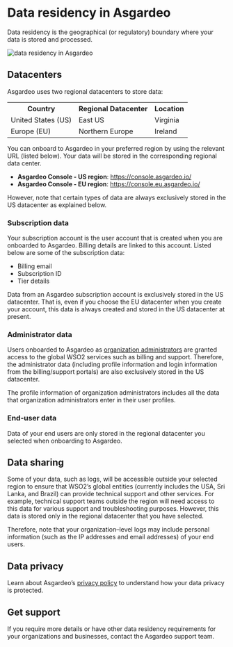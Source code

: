 # Data residency in Asgardeo

Data residency is the geographical (or regulatory) boundary where your data is stored and processed.

![data residency in Asgardeo]({{base_path}}/assets/img/references/asgardeo-data-residency.png)

## Datacenters

Asgardeo uses two regional datacenters to store data:

<table>
    <tr>
        <th>
            Country
        </th>
        <th>
            Regional Datacenter
        </th>
        <th>
            Location
        </th>
    </tr>
    <tr>
        <td>
            United States (US)
        </td>
        <td>
            East US
        </td>
        <td>
            Virginia
        </td>
    </tr>
    <tr>
        <td>
            Europe (EU)
        </td>
        <td>
            Northern Europe
        </td>
        <td>
            Ireland
        </td>
    </tr>
</table>

You can onboard to Asgardeo in your preferred region by using the relevant URL (listed below). Your data will be stored in the corresponding regional data center.

- **Asgardeo Console - US region**: https://console.asgardeo.io/
- **Asgardeo Console - EU region**: https://console.eu.asgardeo.io/

However, note that certain types of data are always exclusively stored in the US datacenter as explained below.

### Subscription data

Your subscription account is the user account that is created when you are onboarded to Asgardeo. Billing details are linked to this account. Listed below are some of the subscription data:

- Billing email
- Subscription ID
- Tier details

Data from an Asgardeo subscription account is exclusively stored in the US datacenter. That is, even if you choose the EU datacenter when you create your account, this data is always created and stored in the US datacenter at present.

### Administrator data

Users onboarded to Asgardeo as [organization administrators]({{base_path}}/guides/users/manage-collaborators/) are granted access to the global WSO2 services such as billing and support. Therefore, the administrator data (including profile information and login information from the billing/support portals) are also exclusively stored in the US datacenter.

The profile information of organization administrators includes all the data that organization administrators enter in their user profiles.

### End-user data

Data of your end users are only stored in the regional datacenter you selected when onboarding to Asgardeo.

## Data sharing

Some of your data, such as logs, will be accessible outside your selected region to ensure that WSO2’s global entities (currently includes the USA, Sri Lanka, and Brazil) can provide technical support and other services. For example, technical support teams outside the region will need access to this data for various support and troubleshooting purposes. However, this data is stored only in the regional
datacenter that you have selected.

Therefore, note that your organization–level logs may include personal information (such as the IP addresses and email addresses) of your end users.

## Data privacy

Learn about Asgardeo’s [privacy policy]({{base_path}}https://wso2.com/asgardeo/privacy-policy/#:~:text=Asgardeo%20doesn%27t%20store%20any,API%20Services%20User%20Data%20Policy.) to understand how your data privacy is protected.

## Get support

If you require more details or have other data residency requirements for your organizations and businesses, contact the Asgardeo support team.

